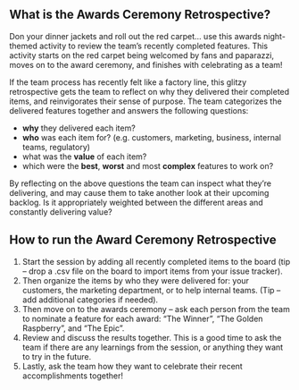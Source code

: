 What is the Awards Ceremony Retrospective?
------------------------------------------

Don your dinner jackets and roll out the red carpet… use this awards night-themed activity to review the team’s recently completed features. This activity starts on the red carpet being welcomed by fans and paparazzi, moves on to the award ceremony, and finishes with celebrating as a team!

If the team process has recently felt like a factory line, this glitzy retrospective gets the team to reflect on why they delivered their completed items, and reinvigorates their sense of purpose. The team categorizes the delivered features together and answers the following questions:

*   **why** they delivered each item?
*   **who** was each item for? (e.g. customers, marketing, business, internal teams, regulatory)
*   what was the **value** of each item?
*   which were the **best**, **worst** and most **complex** features to work on?

By reflecting on the above questions the team can inspect what they’re delivering, and may cause them to take another look at their upcoming backlog. Is it appropriately weighted between the different areas and constantly delivering value?

How to run the Award Ceremony Retrospective
-------------------------------------------

1.  Start the session by adding all recently completed items to the board (tip – drop a .csv file on the board to import items from your issue tracker).
2.  Then organize the items by who they were delivered for: your customers, the marketing department, or to help internal teams. (Tip – add additional categories if needed).
3.  Then move on to the awards ceremony – ask each person from the team to nominate a feature for each award: “The Winner”, “The Golden Raspberry”, and “The Epic”.
4.  Review and discuss the results together. This is a good time to ask the team if there are any learnings from the session, or anything they want to try in the future.
5.  Lastly, ask the team how they want to celebrate their recent accomplishments together!